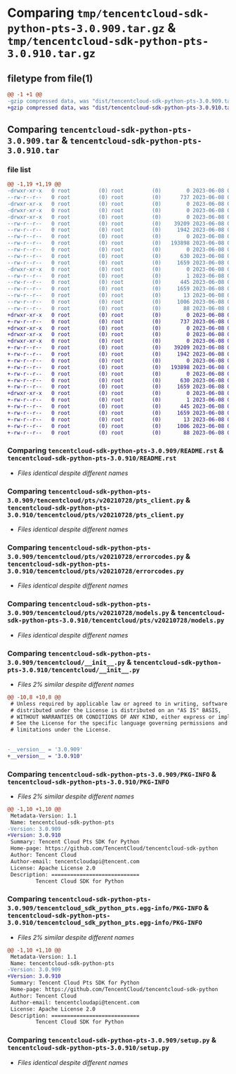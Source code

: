 # Comparing `tmp/tencentcloud-sdk-python-pts-3.0.909.tar.gz` & `tmp/tencentcloud-sdk-python-pts-3.0.910.tar.gz`

## filetype from file(1)

```diff
@@ -1 +1 @@
-gzip compressed data, was "dist/tencentcloud-sdk-python-pts-3.0.909.tar", last modified: Thu Jun  8 00:30:54 2023, max compression
+gzip compressed data, was "dist/tencentcloud-sdk-python-pts-3.0.910.tar", last modified: Thu Jun  8 09:17:09 2023, max compression
```

## Comparing `tencentcloud-sdk-python-pts-3.0.909.tar` & `tencentcloud-sdk-python-pts-3.0.910.tar`

### file list

```diff
@@ -1,19 +1,19 @@
-drwxr-xr-x   0 root         (0) root         (0)        0 2023-06-08 00:30:54.000000 tencentcloud-sdk-python-pts-3.0.909/
--rw-r--r--   0 root         (0) root         (0)      737 2023-06-08 00:30:53.000000 tencentcloud-sdk-python-pts-3.0.909/README.rst
-drwxr-xr-x   0 root         (0) root         (0)        0 2023-06-08 00:30:54.000000 tencentcloud-sdk-python-pts-3.0.909/tencentcloud/
-drwxr-xr-x   0 root         (0) root         (0)        0 2023-06-08 00:30:54.000000 tencentcloud-sdk-python-pts-3.0.909/tencentcloud/pts/
-drwxr-xr-x   0 root         (0) root         (0)        0 2023-06-08 00:30:54.000000 tencentcloud-sdk-python-pts-3.0.909/tencentcloud/pts/v20210728/
--rw-r--r--   0 root         (0) root         (0)    39209 2023-06-08 00:30:53.000000 tencentcloud-sdk-python-pts-3.0.909/tencentcloud/pts/v20210728/pts_client.py
--rw-r--r--   0 root         (0) root         (0)     1942 2023-06-08 00:30:53.000000 tencentcloud-sdk-python-pts-3.0.909/tencentcloud/pts/v20210728/errorcodes.py
--rw-r--r--   0 root         (0) root         (0)        0 2023-06-08 00:30:53.000000 tencentcloud-sdk-python-pts-3.0.909/tencentcloud/pts/v20210728/__init__.py
--rw-r--r--   0 root         (0) root         (0)   193898 2023-06-08 00:30:53.000000 tencentcloud-sdk-python-pts-3.0.909/tencentcloud/pts/v20210728/models.py
--rw-r--r--   0 root         (0) root         (0)        0 2023-06-08 00:30:53.000000 tencentcloud-sdk-python-pts-3.0.909/tencentcloud/pts/__init__.py
--rw-r--r--   0 root         (0) root         (0)      630 2023-06-08 00:30:53.000000 tencentcloud-sdk-python-pts-3.0.909/tencentcloud/__init__.py
--rw-r--r--   0 root         (0) root         (0)     1659 2023-06-08 00:30:54.000000 tencentcloud-sdk-python-pts-3.0.909/PKG-INFO
-drwxr-xr-x   0 root         (0) root         (0)        0 2023-06-08 00:30:54.000000 tencentcloud-sdk-python-pts-3.0.909/tencentcloud_sdk_python_pts.egg-info/
--rw-r--r--   0 root         (0) root         (0)        1 2023-06-08 00:30:54.000000 tencentcloud-sdk-python-pts-3.0.909/tencentcloud_sdk_python_pts.egg-info/dependency_links.txt
--rw-r--r--   0 root         (0) root         (0)      445 2023-06-08 00:30:54.000000 tencentcloud-sdk-python-pts-3.0.909/tencentcloud_sdk_python_pts.egg-info/SOURCES.txt
--rw-r--r--   0 root         (0) root         (0)     1659 2023-06-08 00:30:54.000000 tencentcloud-sdk-python-pts-3.0.909/tencentcloud_sdk_python_pts.egg-info/PKG-INFO
--rw-r--r--   0 root         (0) root         (0)       13 2023-06-08 00:30:54.000000 tencentcloud-sdk-python-pts-3.0.909/tencentcloud_sdk_python_pts.egg-info/top_level.txt
--rw-r--r--   0 root         (0) root         (0)     1006 2023-06-08 00:30:53.000000 tencentcloud-sdk-python-pts-3.0.909/setup.py
--rw-r--r--   0 root         (0) root         (0)       88 2023-06-08 00:30:54.000000 tencentcloud-sdk-python-pts-3.0.909/setup.cfg
+drwxr-xr-x   0 root         (0) root         (0)        0 2023-06-08 09:17:09.000000 tencentcloud-sdk-python-pts-3.0.910/
+-rw-r--r--   0 root         (0) root         (0)      737 2023-06-08 09:17:09.000000 tencentcloud-sdk-python-pts-3.0.910/README.rst
+drwxr-xr-x   0 root         (0) root         (0)        0 2023-06-08 09:17:09.000000 tencentcloud-sdk-python-pts-3.0.910/tencentcloud/
+drwxr-xr-x   0 root         (0) root         (0)        0 2023-06-08 09:17:09.000000 tencentcloud-sdk-python-pts-3.0.910/tencentcloud/pts/
+drwxr-xr-x   0 root         (0) root         (0)        0 2023-06-08 09:17:09.000000 tencentcloud-sdk-python-pts-3.0.910/tencentcloud/pts/v20210728/
+-rw-r--r--   0 root         (0) root         (0)    39209 2023-06-08 09:17:09.000000 tencentcloud-sdk-python-pts-3.0.910/tencentcloud/pts/v20210728/pts_client.py
+-rw-r--r--   0 root         (0) root         (0)     1942 2023-06-08 09:17:09.000000 tencentcloud-sdk-python-pts-3.0.910/tencentcloud/pts/v20210728/errorcodes.py
+-rw-r--r--   0 root         (0) root         (0)        0 2023-06-08 09:17:09.000000 tencentcloud-sdk-python-pts-3.0.910/tencentcloud/pts/v20210728/__init__.py
+-rw-r--r--   0 root         (0) root         (0)   193898 2023-06-08 09:17:09.000000 tencentcloud-sdk-python-pts-3.0.910/tencentcloud/pts/v20210728/models.py
+-rw-r--r--   0 root         (0) root         (0)        0 2023-06-08 09:17:09.000000 tencentcloud-sdk-python-pts-3.0.910/tencentcloud/pts/__init__.py
+-rw-r--r--   0 root         (0) root         (0)      630 2023-06-08 09:17:09.000000 tencentcloud-sdk-python-pts-3.0.910/tencentcloud/__init__.py
+-rw-r--r--   0 root         (0) root         (0)     1659 2023-06-08 09:17:09.000000 tencentcloud-sdk-python-pts-3.0.910/PKG-INFO
+drwxr-xr-x   0 root         (0) root         (0)        0 2023-06-08 09:17:09.000000 tencentcloud-sdk-python-pts-3.0.910/tencentcloud_sdk_python_pts.egg-info/
+-rw-r--r--   0 root         (0) root         (0)        1 2023-06-08 09:17:09.000000 tencentcloud-sdk-python-pts-3.0.910/tencentcloud_sdk_python_pts.egg-info/dependency_links.txt
+-rw-r--r--   0 root         (0) root         (0)      445 2023-06-08 09:17:09.000000 tencentcloud-sdk-python-pts-3.0.910/tencentcloud_sdk_python_pts.egg-info/SOURCES.txt
+-rw-r--r--   0 root         (0) root         (0)     1659 2023-06-08 09:17:09.000000 tencentcloud-sdk-python-pts-3.0.910/tencentcloud_sdk_python_pts.egg-info/PKG-INFO
+-rw-r--r--   0 root         (0) root         (0)       13 2023-06-08 09:17:09.000000 tencentcloud-sdk-python-pts-3.0.910/tencentcloud_sdk_python_pts.egg-info/top_level.txt
+-rw-r--r--   0 root         (0) root         (0)     1006 2023-06-08 09:17:09.000000 tencentcloud-sdk-python-pts-3.0.910/setup.py
+-rw-r--r--   0 root         (0) root         (0)       88 2023-06-08 09:17:09.000000 tencentcloud-sdk-python-pts-3.0.910/setup.cfg
```

### Comparing `tencentcloud-sdk-python-pts-3.0.909/README.rst` & `tencentcloud-sdk-python-pts-3.0.910/README.rst`

 * *Files identical despite different names*

### Comparing `tencentcloud-sdk-python-pts-3.0.909/tencentcloud/pts/v20210728/pts_client.py` & `tencentcloud-sdk-python-pts-3.0.910/tencentcloud/pts/v20210728/pts_client.py`

 * *Files identical despite different names*

### Comparing `tencentcloud-sdk-python-pts-3.0.909/tencentcloud/pts/v20210728/errorcodes.py` & `tencentcloud-sdk-python-pts-3.0.910/tencentcloud/pts/v20210728/errorcodes.py`

 * *Files identical despite different names*

### Comparing `tencentcloud-sdk-python-pts-3.0.909/tencentcloud/pts/v20210728/models.py` & `tencentcloud-sdk-python-pts-3.0.910/tencentcloud/pts/v20210728/models.py`

 * *Files identical despite different names*

### Comparing `tencentcloud-sdk-python-pts-3.0.909/tencentcloud/__init__.py` & `tencentcloud-sdk-python-pts-3.0.910/tencentcloud/__init__.py`

 * *Files 2% similar despite different names*

```diff
@@ -10,8 +10,8 @@
 # Unless required by applicable law or agreed to in writing, software
 # distributed under the License is distributed on an "AS IS" BASIS,
 # WITHOUT WARRANTIES OR CONDITIONS OF ANY KIND, either express or implied.
 # See the License for the specific language governing permissions and
 # limitations under the License.
 
 
-__version__ = '3.0.909'
+__version__ = '3.0.910'
```

### Comparing `tencentcloud-sdk-python-pts-3.0.909/PKG-INFO` & `tencentcloud-sdk-python-pts-3.0.910/PKG-INFO`

 * *Files 2% similar despite different names*

```diff
@@ -1,10 +1,10 @@
 Metadata-Version: 1.1
 Name: tencentcloud-sdk-python-pts
-Version: 3.0.909
+Version: 3.0.910
 Summary: Tencent Cloud Pts SDK for Python
 Home-page: https://github.com/TencentCloud/tencentcloud-sdk-python
 Author: Tencent Cloud
 Author-email: tencentcloudapi@tencent.com
 License: Apache License 2.0
 Description: ============================
         Tencent Cloud SDK for Python
```

### Comparing `tencentcloud-sdk-python-pts-3.0.909/tencentcloud_sdk_python_pts.egg-info/PKG-INFO` & `tencentcloud-sdk-python-pts-3.0.910/tencentcloud_sdk_python_pts.egg-info/PKG-INFO`

 * *Files 2% similar despite different names*

```diff
@@ -1,10 +1,10 @@
 Metadata-Version: 1.1
 Name: tencentcloud-sdk-python-pts
-Version: 3.0.909
+Version: 3.0.910
 Summary: Tencent Cloud Pts SDK for Python
 Home-page: https://github.com/TencentCloud/tencentcloud-sdk-python
 Author: Tencent Cloud
 Author-email: tencentcloudapi@tencent.com
 License: Apache License 2.0
 Description: ============================
         Tencent Cloud SDK for Python
```

### Comparing `tencentcloud-sdk-python-pts-3.0.909/setup.py` & `tencentcloud-sdk-python-pts-3.0.910/setup.py`

 * *Files identical despite different names*

